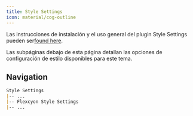 ```yaml
---
title: Style Settings
icon: material/cog-outline
---
```


Las instrucciones de instalación y el uso general del plugin Style Settings pueden
ser[found here](https://github.com/mgmeyers/obsidian-style-settings).

Las subpáginas debajo de esta página detallan las opciones de configuración de estilo disponibles para
este tema.

## Navigation

```md
Style Settings
|-- ...
|-- Flexcyon Style Settings
|-- ...
```
